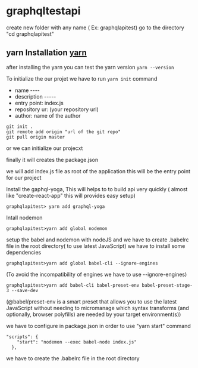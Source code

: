 # graphqltestapi
create new folder with any name ( Ex: graphqlapitest) go to the directory 
"cd  graphqlapitest"

## yarn Installation [yarn](https://yarnpkg.com/lang/en/docs/install/#windows-stable)

after installing the yarn you can test the yarn version  ```yarn --version```

To initialize the our projet we have to run ```yarn init``` command

- name ----
- description -----
- entry point: index.js
- repository ur: (your repository url)
- author: name of the author
```
git init .
git remote add origin "url of the git repo"
git pull origin master
```

or we can initialize our projecxt



finally it will creates the package.json

we will add index.js file as root of the application this will be the entry point for our project

Install the gaphql-yoga, This will helps to to build api very quickly ( almost like "create-react-app" this will provides easy setup)

```graphqlapitest> yarn add graphql-yoga```

Intall nodemon

```graphqlapitest>yarn add global nodemon```

setup the babel and nodemon with nodeJS and we have to create .babelrc file in the root directory( to use latest JavaScript)
we have to install some dependencies

```graphqlapitest>yarn add global babel-cli --ignore-engines```

(To avoid the incompatibility of engines we have to use  --ignore-engines)


```graphqlapitest>yarn add babel-cli babel-preset-env babel-preset-stage-3 --save-dev```

(@babel/preset-env is a smart preset that allows you to use the latest JavaScript 
without needing to micromanage which syntax transforms (and optionally, browser polyfills) are needed by your target environment(s))


we have to configure in package.json in order to use "yarn start" command

```
"scripts": {
    "start": "nodemon --exec babel-node index.js"
  },
  ```

we have to create the .babelrc file in the root directory

